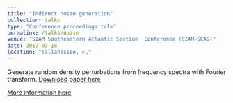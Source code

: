 ```yaml
---
title: "Indirect noise generation"
collection: talks
type: "Conference proceedings talk"
permalink: /talks/noise
venue: "SIAM Southeastern Atlantic Section	Conference (SIAM-SEAS)"
date: 2017-03-18
location: "Tallahassee, FL"
---
```


Generate random density perturbations from frequency spectra with Fourier transform.
[Download paper here](http://huanghua1668.github.io/files/entropy.pdf)

[More information here](https://siamseas.fsu.edu/2017/events/programSIAM-SEAS.pdf)



